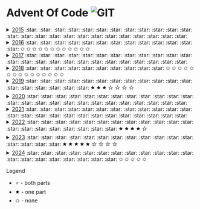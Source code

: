 

# Advent Of Code ![GIT](https://img.shields.io/github/actions/workflow/status/SewerynKaminski/AdventOfCode/cmake.yml)
<details>
    <summary>
        <a href="year2015">2015</a> 
        :star: :star: :star: :star: :star: :star: :star: :star: :star: :star: 
        :star: :star: :star: :star: :star: :star: :star: :star: :star: :star: 
        :star: :star: :star: :star: :star: 
    </summary>

* [Day 1](year2015/day1) -  :star:

* [Day 2](year2015/day2) -  :star:

* [Day 3](year2015/day3) -  :star:

* [Day 4](year2015/day4) -  :star:

* [Day 5](year2015/day5) -  :star:

* [Day 6](year2015/day6) -  :star:

* [Day 7](year2015/day7) -  :star:

* [Day 8](year2015/day8) -  :star:

* [Day 9](year2015/day9) -  :star:

* [Day 10](year2015/day10) -  :star:

* [Day 11](year2015/day11) -  :star:

* [Day 12](year2015/day12) -  :star:

* [Day 13](year2015/day13) -  :star:

* [Day 14](year2015/day14) -  :star:

* [Day 15](year2015/day15) -  :star:

* [Day 16](year2015/day16) -  :star:

* [Day 17](year2015/day17) -  :star:

* [Day 18](year2015/day18) -  :star:

* [Day 19](year2015/day19) -  :star:

* [Day 20](year2015/day20) -  :star:

* [Day 21](year2015/day21) -  :star:

* [Day 22](year2015/day22) -  :star:

* [Day 23](year2015/day23) -  :star:

* [Day 24](year2015/day24) -  :star:

* [Day 25](year2015/day25) -  :star:
</details>

<details>
    <summary>
        <a href="year2016">2016</a>
        :star: :star: :star: :star: :star: :star: :star: :star: :star: :star:
        :star: :star: :star: ✩      ✩      ✩      ✩      ✩        ✩     ✩
        ✩ ✩ ✩ ✩ ✩
    </summary>
</details>

<details>
    <summary>
        <a href="year2017">2017</a>
        :star: :star: :star: :star: :star: :star: :star: :star: :star: :star:
        :star: :star: :star: :star: :star: :star: :star: :star: :star: :star:
        :star: :star: :star: :star: :star:
    </summary>
</details>

<details>
    <summary>
    <a href="year2018">2018</a>
    :star: :star: :star: :star: :star: :star: :star: :star: :star: :star:
    ✩      ✩      ✩      ✩      ✩      ✩      ✩      ✩      ✩      ✩
    ✩      ✩      ✩      ✩      ✩
    </summary>
    
 * [Day 1](year2018/day01) - Chronal Calibration :star:
    
 * [Day 2](year2018/day02) - Inventory Management System :star:
      
 * [Day 3](year2018/day03) - No Matter How You Slice It :star:
</details>

<details>
 <summary>
  <a href="year2019">2019</a>
   :star: :star: :star: :star: :star: :star: :star: :star: :star: :star:
   :star: :star: :star: :star: :star: :star: :star: :star: 🟊      🟊 
   🟊      ✩      ✩      ✩      ✩
 </summary>
 
* [Day 1](year2019/day1) - The Tyranny of the Rocket Equation :star:

* [Day 2](year2019/day2) - 1202 Program Alarm :star:
  
* [Day 3](year2019/day3) - Crossed Wires :star:

* [Day 4](year2019/day4) - Secure Container :star:

* [Day 5](year2019/day5) - Sunny with a Chance of Asteroids :star:

* [Day 6](year2019/day6) - Universal Orbit Map :star:

* [Day 7](year2019/day07) - Amplification Circuit :star:

* [Day 8](year2019/day08) - Space Image Format :star:

* [Day 9](year2019/day09) - Sensor Boost :star:

* [Day 10](year2019/day10) - Monitoring Station :star:

* [Day 11](year2019/day11) - Space Police :star:

* [Day 12](year2019/day12) - The N-Body Problem :star:

* [Day 13](year2019/day13) - Care Package :star:

* [Day 14](year2019/day14) - Space Stoichiometry :star:

* [Day 15](year2019/day15) - Oxygen System :star:

* [Day 16](year2019/day16) - Flawed Frequency Transmission 🟊

* [Day 17](year2019/day17) - Set and Forget :star:

* [Day 18](year2019/day18) - Many-Worlds Interpretation

* [Day 19](year2019/day19) - Tractor Beam :star:

* [Day 20](year2019/day20) - Donut Maze :star:

* [Day 21](year2019/day21) - Springdroid Adventure 🟊

* [Day 22](year2019/day22) - Slam Shuffle 🟊

* [Day 23](year2019/day23) - Category Six

* [Day 24](year2019/day24) - Planet of Discord

* [Day 25](year2019/day25) - Cryostasis
 
</details>

<details>
 <summary>
  <a href="year2020">2020</a>
   :star: :star: :star: :star: :star: :star: :star: :star: :star: :star:
   :star: :star: :star: :star: :star: :star: :star: :star: :star: :star:
   :star: :star: :star: :star: :star:
 </summary>
  
  * [Day 1](year2020/day1) - Report Repair :star:
  
  * [Day 2](year2020/day2) - Password Philosophy :star:
    
  * [Day 3](year2020/day3) - Toboggan Trajectory :star:
  
  * [Day 4](year2020/day4) - Passport Processing :star:
  
  * [Day 5](year2020/day5) - Binary Boarding :star:
  
  * [Day 6](year2020/day6) - Custom Customs :star:
  
  * [Day 7](year2020/day07) - Handy Haversacks :star:
  
  * [Day 8](year2020/day08) - Handheld Halting :star:
  
  * [Day 9](year2020/day09) - Encoding Error :star:
  
  * [Day 10](year2020/day10) - Adapter Array :star:
  
  * [Day 11](year2020/day11) - Seating System :star:
  
  * [Day 12](year2020/day12) - Rain Risk :star:
  
  * [Day 13](year2020/day13) - Shuttle Search :star:
  
  * [Day 14](year2020/day14) - Docking Data :star:
  
  * [Day 15](year2020/day15) - Rambunctious Recitation :star:
  
  * [Day 16](year2020/day16) - Ticket Translation :star:
  
  * [Day 17](year2020/day17) - Conway Cubes :star:
  
  * [Day 18](year2020/day18) - Operation Order :star:
  
  * [Day 19](year2020/day19) - Monster Messages :star:
  
  * [Day 20](year2020/day20) - Jurassic Jigsaw :star:
  
  * [Day 21](year2020/day21) - Allergen Assessment :star:
  
  * [Day 22](year2020/day22) - Crab Combat :star:
  
  * [Day 23](year2020/day23) - Crab Cups :star:
  
  * [Day 24](year2020/day24) - Lobby Layout :star:
  
  * [Day 25](year2020/day25) - Combo Breaker :star:

</details>

<details>
 <summary>
  <a href="year2021">2021</a>
  :star: :star: :star: :star: :star: :star: :star: :star: :star: :star:
  :star: :star: :star: :star: :star: :star: :star: :star: :star: :star:
  :star: :star: :star: :star: :star:
 </summary>
 
  * [Day 1](year2021/day01) - Sonar Sweep :star:
  
  * [Day 2](year2021/day02) - Dive! :star:
  
  * [Day 3](year2021/day03) - Binary Diagnostic :star:
  
  * [Day 4](year2021/day04) - Giant Squid :star:
  
  * [Day 5](year2021/day05) - Hydrothermal Venture :star:
  
  * [Day 6](year2021/day06) - Lanternfish :star:
  
  * [Day 7](year2021/day07) - The Treachery of Whales :star:
  
  * [Day 8](year2021/day08) - Seven Segment Search :star:
  
  * [Day 9](year2021/day09) - Smoke Basin :star:
  
  * [Day 10](year2021/day10) - Syntax Scoring :star:
  
  * [Day 11](year2021/day11) - Dumbo Octopus :star:
  
  * [Day 12](year2021/day12) - Passage Pathing :star:
  
  * [Day 13](year2021/day13) - Transparent Origami :star:
  
  * [Day 14](year2021/day14) - Extended Polymerization :star:
  
  * [Day 15](year2021/day15) - Chiton :star:
  
  * [Day 16](year2021/day16) - Packet Decoder :star:
  
  * [Day 17](year2021/day17) - Trick Shot :star:
  
  * [Day 18](year2021/day18) - Snailfish :star:
  
  * [Day 19](year2021/day19) - Beacon Scanner :star:
  
  * [Day 20](year2021/day20) - Trench Map :star:
  
  * [Day 21](year2021/day21) - Dirac Dice :star:
  
  * [Day 22](year2021/day22) - Reactor Reboot :star:
  
  * [Day 23](year2021/day23) - Amphipod :star:
  
  * [Day 24](year2021/day24) - Arithmetic Logic Unit :star:
  
  * [Day 25](year2021/day25) - Sea Cucumber :star:

 </details>

<details><summary><a href="year2022">2022</a>
 :star: :star: :star: :star: :star: :star: :star: :star: :star: :star:
 :star: :star: :star: :star: :star: :star: :star: :star: :star: :star:
 🟊     🟊     🟊      🟊     ✩
</summary>

  * [Day 1](year2022/day1) - Calorie Counting :star:
  
  * [Day 2](year2022/day2) - Rock Paper Scissors :star:
  
  * [Day 3](year2022/day3) - Rucksack Reorganization :star:
  
  * [Day 4](year2022/day4) - Rucksack Reorganization :star:
  
  * [Day 5](year2022/day5) - Supply Stacks :star:
  
  * [Day 6](year2022/day6) - Tuning Trouble :star:
  
  * [Day 7](year2022/day7) - No Space Left On Device :star:
  
  * [Day 8](year2022/day8) - Treetop Tree House :star:
  
  * [Day 9](year2022/day9) - Rope Bridge :star:
  
  * [Day 10](year2022/day10) - Cathode-Ray Tube :star:
  
  * [Day 11](year2022/day11) - Monkey in the Middle :star:
  
  * [Day 12](year2022/day12) - Hill Climbing Algorithm :star:
  
  * [Day 13](year2022/day13) - Distress Signal :star:
  
  * [Day 14](year2022/day14) - Regolith Reservoir :star:
  
  * [Day 15](year2022/day15) - Beacon Exclusion Zone :star:

  * [Day 16](year2022/day16) - Proboscidea Volcanium 🟊

  * [Day 17](year2022/day17) - Pyroclastic Flow 🟊

  * [Day 18](year2022/day18) - Boiling Boulders :star:
  
  * [Day 19](year2022/day19) - Not Enough Minerals
  
  * [Day 20](year2022/day20) - Grove Positioning System :star:
  
  * [Day 21](year2022/day21) - Monkey Math :star:
  
  * [Day 22](year2022/day22) - Monkey Map 🟊

  * [Day 23](year2022/day23) - Unstable Diffusion :star:

  * [Day 24](year2022/day24) - Blizzard Basin :star:

  * [Day 25](year2022/day25) - Full of Hot Air :star:
</details>

<details><summary><a href="year2023">2023</a>
 :star: :star: :star: :star: :star: :star: :star: :star: :star: :star:
 :star: :star: :star: :star: :star: :star: 🟊 🟊 🟊 🟊
 🟊 ✩ ✩ ✩ ✩
</summary>
</details>
    
<details><summary><a href="year2024">2024</a>
 :star: :star: :star: :star: :star: :star: :star: :star: :star: :star:
 :star: :star: :star: :star: :star: :star: :star: :star: :star: :star:
 ✩      ✩      ✩      ✩      ✩
</summary>
    
  * [Day 1](year2024/day01) - Historian Hysteria :star:

  * [Day 2](year2024/day02) - Red-Nosed Reports :star:

  * [Day 3](year2024/day03) - Mull It Over :star:
  
  * [Day 4](year2024/day04) - Ceres Search :star:
  
  * [Day 5](year2024/day05) - Print Queue :star:
  
  * [Day 6](year2024/day06) - Guard Gallivant :star:

  * [Day 7](year2024/day07) - Bridge Repair :star:
  
  * [Day 8](year2024/day08) - Resonant Collinearity :star:
  
  * [Day 9](year2024/day09) - Disk Fragmenter :star:
  
  * [Day 10](year2024/day10) - Hoof It :star:
  
  * [Day 11](year2024/day11) - Plutonian Pebbles :star:
  
  * [Day 12](year2024/day12) - Garden Groups :star:
  
  * [Day 13](year2024/day13) - Claw Contraption :star:
  
  * [Day 14](year2024/day14) - Restroom Redoubt :star:
  
  * [Day 15](year2024/day15) - Warehouse Woes :star:
  
  * [Day 16](year2024/day16) - Reindeer Maze :star:
  
  * [Day 17](year2024/day17) - Chronospatial Computer :star:
  
  * [Day 18](year2024/day18) - RAM Run :star:
  
  * [Day 19](year2024/day19) - Linen Layout :star:
  
  * [Day 20](year2024/day20) - Race Condition :star:
  
  * [Day 21](year2024/day21) - Keypad Conundrum 
  
  * [Day 22](year2024/day22) - Monkey Market :star:
  
  * [Day 23](year2024/day23) - Monkey Market 🟊
  
  * [Day 24](year2024/day24) - Crossed Wires 🟊
  
  * [Day 25](year2024/day25) - Code Chronicle 🟊
</details>
    
Legend
- :star: - both parts
- 🟊 - one part
- ✩ - none
